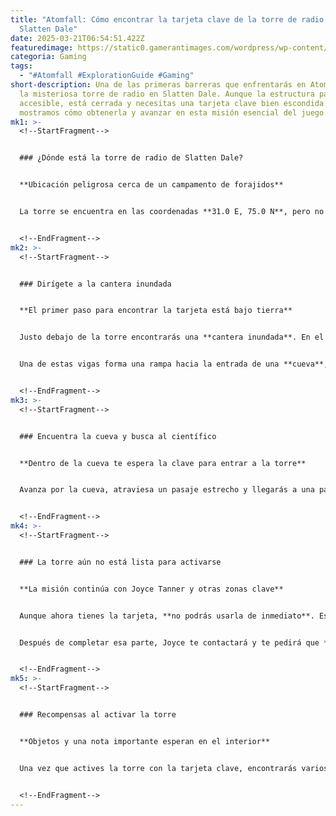```yaml
---
title: "Atomfall: Cómo encontrar la tarjeta clave de la torre de radio de
  Slatten Dale"
date: 2025-03-21T06:54:51.422Z
featuredimage: https://static0.gamerantimages.com/wordpress/wp-content/uploads/2025/03/atomfall-slatten-dale-radio-tower-game-rant-advance.jpg?q=70&fit=crop&w=1140&h=&dpr=1
categoria: Gaming
tags:
  - "#Atomfall #ExplorationGuide #Gaming"
short-description: Una de las primeras barreras que enfrentarás en Atomfall es
  la misteriosa torre de radio en Slatten Dale. Aunque la estructura parece
  accesible, está cerrada y necesitas una tarjeta clave bien escondida. Aquí te
  mostramos cómo obtenerla y avanzar en esta misión esencial del juego.
mk1: >-
  <!--StartFragment-->


  ### ¿Dónde está la torre de radio de Slatten Dale?


  **Ubicación peligrosa cerca de un campamento de forajidos**


  La torre se encuentra en las coordenadas **31.0 E, 75.0 N**, pero no será fácil llegar. Está ubicada cerca de un **campamento de forajidos**, lo que significa que deberás enfrentarte a enemigos o moverte con sigilo para alcanzarla. Una vez allí, notarás que necesitas una **tarjeta clave** para acceder. La buena noticia es que la clave está relativamente cerca… pero implica mojarse y aventurarse en una cueva oculta.


  <!--EndFragment-->
mk2: >-
  <!--StartFragment-->


  ### Dirígete a la cantera inundada


  **El primer paso para encontrar la tarjeta está bajo tierra**


  Justo debajo de la torre encontrarás una **cantera inundada**. En el centro del agua verás el cadáver de un forajido, pero no pierdas tiempo saqueándolo: está ahí solo como advertencia. **Las sanguijuelas** en el agua son extremadamente peligrosas, así que cruza rápidamente y salta sobre las vigas metálicas para evitar el daño.


  Una de estas vigas forma una rampa hacia la entrada de una **cueva**, tu verdadero objetivo. Cerca de la entrada verás también un **cajón B.A.R.D.**, que contiene un **estimulante de entrenamiento** y otros objetos útiles.


  <!--EndFragment-->
mk3: >-
  <!--StartFragment-->


  ### Encuentra la cueva y busca al científico


  **Dentro de la cueva te espera la clave para entrar a la torre**


  Avanza por la cueva, atraviesa un pasaje estrecho y llegarás a una pared de madera con un agujero. Súbete y entra. Al otro lado encontrarás el **cadáver de un científico con bata de laboratorio**. Al saquearlo recibirás un **cóctel Molotov** y, lo más importante, **la tarjeta clave de la torre de Slatten Dale**. También hay suministros adicionales que puedes recoger antes de salir.


  <!--EndFragment-->
mk4: >-
  <!--StartFragment-->


  ### La torre aún no está lista para activarse


  **La misión continúa con Joyce Tanner y otras zonas clave**


  Aunque ahora tienes la tarjeta, **no podrás usarla de inmediato**. Esta torre forma parte de una **misión secundaria** con una NPC llamada **Joyce Tanner**, quien se encuentra en un búnker en **Casterfell Woods**. Para avanzar, deberás ingresar a *The Interchange* y restaurar la energía usando **baterías atómicas**.


  Después de completar esa parte, Joyce te contactará y te pedirá que **actives las torres** para comunicarse con el exterior. En ese momento, marcará todas las torres en tu mapa y podrás usarlas, incluida la de Slatten Dale.


  <!--EndFragment-->
mk5: >-
  <!--StartFragment-->


  ### Recompensas al activar la torre


  **Objetos y una nota importante esperan en el interior**


  Una vez que actives la torre con la tarjeta clave, encontrarás varios objetos útiles y **una nota del cadáver** que contenía la tarjeta, lo que aporta más contexto a la narrativa del juego. Estas torres no solo forman parte de una misión, también ofrecen **historia y recompensas** que hacen que explorar Atomfall sea aún más envolvente.


  <!--EndFragment-->
---
```

